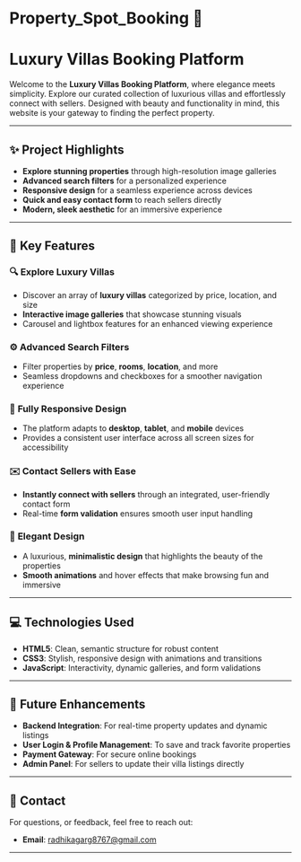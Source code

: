 # Property_Spot_Booking 🏡


# **Luxury Villas Booking Platform**  
Welcome to the **Luxury Villas Booking Platform**, where elegance meets simplicity. Explore our curated collection of luxurious villas and effortlessly connect with sellers. Designed with beauty and functionality in mind, this website is your gateway to finding the perfect property.

---

## **✨ Project Highlights**  
- **Explore stunning properties** through high-resolution image galleries  
- **Advanced search filters** for a personalized experience  
- **Responsive design** for a seamless experience across devices  
- **Quick and easy contact form** to reach sellers directly  
- **Modern, sleek aesthetic** for an immersive experience  

---

## **🌟 Key Features**  

### 🔍 **Explore Luxury Villas**  
- Discover an array of **luxury villas** categorized by price, location, and size  
- **Interactive image galleries** that showcase stunning visuals  
- Carousel and lightbox features for an enhanced viewing experience  

### ⚙️ **Advanced Search Filters**  
- Filter properties by **price**, **rooms**, **location**, and more  
- Seamless dropdowns and checkboxes for a smoother navigation experience  

### 📱 **Fully Responsive Design**  
- The platform adapts to **desktop**, **tablet**, and **mobile** devices  
- Provides a consistent user interface across all screen sizes for accessibility  

### ✉️ **Contact Sellers with Ease**  
- **Instantly connect with sellers** through an integrated, user-friendly contact form  
- Real-time **form validation** ensures smooth user input handling  

### 🎨 **Elegant Design**  
- A luxurious, **minimalistic design** that highlights the beauty of the properties  
- **Smooth animations** and hover effects that make browsing fun and immersive  

---

## **💻 Technologies Used**  
- **HTML5**: Clean, semantic structure for robust content  
- **CSS3**: Stylish, responsive design with animations and transitions  
- **JavaScript**: Interactivity, dynamic galleries, and form validations  

---

## 🔧 Future Enhancements

- **Backend Integration**: For real-time property updates and dynamic listings  
- **User Login & Profile Management**: To save and track favorite properties  
- **Payment Gateway**: For secure online bookings  
- **Admin Panel**: For sellers to update their villa listings directly  

---

## 📧 Contact  
For questions, or feedback, feel free to reach out:

- **Email**: [radhikagarg8767@gmail.com](mailto:radhikagarg8767@gmail.com)
  
---


